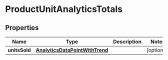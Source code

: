 

# ProductUnitAnalyticsTotals

## Properties

Name | Type | Description | Notes
------------ | ------------- | ------------- | -------------
**unitsSold** | [**AnalyticsDataPointWithTrend**](AnalyticsDataPointWithTrend.md) |  |  [optional]



